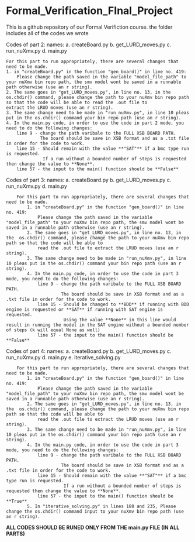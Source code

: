 # Formal_Verification_FInal_Project
This is a github repository of our Formal Verifiction course. the folder includes all of the codes we wrote


Codes of part 2:
    names: 
          a. createBoard.py
          b. get_LURD_moves.py
          c. run_nuXmv.py
          d. main.py

    For this part to run appropriately, there are several changes that need to be made.
    1. in "createBoard.py" in the function "gen_board()" in line no. 419:
        Please change the path saved in the variable "model_file_path" to your nuXmv bin repo path, the smv model wont be saved in a runnable path otherwise (use an r string).
    2. The same goes in "get_LURD_moves.py", in line no. 13, in the  os.chdir() command, please change the path to your nuXmv bin repo path so that the code will be able to read the .out file to           extract the LRUD moves (use an r string).
    3. The same change need to be made in "run_nuXmv.py", in line 10 pleas put in the os.chdir() command your bin repo path (use an r string).
    4. In the main.py code, in order to use the code in part 2 mode, you need to do the following changes:
        line 9 - change the path varibale to the FULL XSB BOARD PATH.
                 The board should be save in XSB format and as a .txt file in order for the code to work.
        line 15 - Should remain with the value **"SAT"** if a bmc type run is requested.
                  If a run without a bounded number of steps is requested then change the value to **None**.
        line 57 - the input to the main() function should be **False**


Codes of part 3:
        names: 
          a. createBoard.py
          b. get_LURD_moves.py
          c. run_nuXmv.py
          d. main.py

        For this part to run appropriately, there are several changes that need to be made.
            1. in "createBoard.py" in the function "gen_board()" in line no. 419:
                Please change the path saved in the variable "model_file_path" to your nuXmv bin repo path, the smv model wont be saved in a runnable path otherwise (use an r string).
            2. The same goes in "get_LURD_moves.py", in line no. 13, in the  os.chdir() command, please change the path to your nuXmv bin repo path so that the code will be able to
                read the .out file to extract the LRUD moves (use an r string).
            3. The same change need to be made in "run_nuXmv.py", in line 10 pleas put in the os.chdir() command your bin repo path (use an r string).
            4. In the main.py code, in order to use the code in part 3 mode, you need to do the following changes:
                line 9 - change the path varibale to the FULL XSB BOARD PATH.
                         The board should be save in XSB format and as a .txt file in order for the code to work.
                line 15 - Should be changed to **BDD** if running with BDD engine is requested or **SAT** if running with SAT engine is requested.
                          Using the value **None** in this line would result in running the model in the SAT engine without a bounded number of steps (k will equal None as well)
                line 57 - the input to the main() function should be **False**


Codes of part 4:
        names: 
          a. createBoard.py
          b. get_LURD_moves.py
          c. run_nuXmv.py
          d. main.py
          e. iterative_solving.py

        For this part to run appropriately, there are several changes that need to be made.
            1. in "createBoard.py" in the function "gen_board()" in line no. 419:
                Please change the path saved in the variable "model_file_path" to your nuXmv bin repo path, the smv model wont be saved in a runnable path otherwise (use an r string).
            2. The same goes in "get_LURD_moves.py", in line no. 13, in the  os.chdir() command, please change the path to your nuXmv bin repo path so that the code will be able to
                read the .out file to extract the LRUD moves (use an r string).
            3. The same change need to be made in "run_nuXmv.py", in line 10 pleas put in the os.chdir() command your bin repo path (use an r string).
            4. In the main.py code, in order to use the code in part 3 mode, you need to do the following changes:
                line 9 - change the path varibale to the FULL XSB BOARD PATH.
                         The board should be save in XSB format and as a .txt file in order for the code to work.
                line 15 - Should remain with the value **"SAT"** if a bmc type run is requested.
                          If a run without a bounded number of steps is requested then change the value to **None**.
                line 57 - the input to the main() function should be **True**
            5. In "iterative_solving.py" in lines 180 and 235, Please change the os.chdir() command input to your nuXmv bin repo path (use an r string).
            
**ALL CODES SHOULD BE RUNED ONLY FROM THE main.py FILE (IN ALL PARTS)**



    

